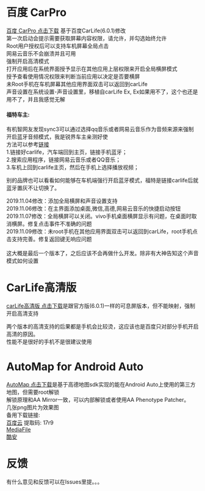# 百度 CarPro
[百度 CarPro 点击下载](http://www.mediafire.com/file/vp6pn0vp9u2bs5c/carLife675.apk/file)  基于百度CarLife(6.0.1)修改<br>
第一次启动会提示需要获取屏幕内容权限，请允许，并勾选始终允许<br>
Root用户授权后可以支持车机屏幕全局点击<br>
网易云音乐不会崩溃并且可用<br>
强制开启高清模式<br>
打开应用后在系统界面授予显示在其他应用上层权限来开启全局横屏模式<br>
授予查看使用情况权限来判断当前应用以决定是否要横屏<br>
未Root手机在车机屏幕其他应用界面双击可以返回到carLife<br>
声音设置在系统设置-声音设置里，移植自carLife Ex, Ex如果用不了，这个也还是用不了，并且我感觉无解<br>
#### 福特车主: <br>
有机智网友发现sync3可以通过选择qq音乐或者网易云音乐作为音频来源来强制开启蓝牙音频模式，我是锐界车主亲测好使<br>
方法可以参考[链接](https://kknews.cc/digital/zyexplg.html)<br>
1.链接好carlife，汽车端回到主页，链接手机蓝牙；<br>
2.搜索应用程序，链接网易云音乐或者QQ音乐；<br>
3.车机上回到carlife主页，然后在手机上选择播放视频；<br>

别的品牌也可以看看如何能够在车机端强行开启蓝牙模式，福特是链接carlife后就蓝牙置灰不让切换了。

2019.11.04修改：添加全局横屏和声音设置支持<br>
2019.11.06修改：在主界面添加桌面,微信,高德,网易云音乐的快捷启动按钮<br>
2019.11.07修改：全局横屏可以关闭。vivo手机桌面横屏显示有问题，在桌面时取消横屏。修复点击事件不准确的问题<br>
2019.11.09修改：未root手机在其他应用界面双击可以返回到carLife，root手机点击支持完善。修复返回键无响应问题<br>
<br>
这大概是最后一个版本了，之后应该不会再做什么开发。除非有大神告知这个声音模式如何设置<br>


# CarLife高清版
[carLife高清版 点击下载](http://www.mediafire.com/file/wri63ijziafctx6/carLife67_highdef.apk/file)是跟官方版(6.0.1)一样的可息屏版本，但不能映射，强制开启高清支持

两个版本的高清支持的后果都是手机会比较烫，这应该也是百度只对部分手机开启高清的原因。<br>
性能不是很好的手机不是很建议使用<br>


# AutoMap for Android Auto
[AutoMap 点击下载](https://github.com/puderty/pudev/releases/download/1/AutoMap.apk)是基于高德地图sdk实现的能在Android Auto上使用的第三方地图，但需要root解锁<br>
解锁原理和AA Mirror一致，可以内部解锁或者使用AA Phenotype Patcher。<br>
几张png图片为效果图<br>
备用下载链接:<br>
[百度云](https://pan.baidu.com/s/1rp_YSTQfp8kH-6mBPckzzg) 提取码: 17r9<br>
[MediaFile](https://www.mediafire.com/file/nqr4bd6upc7dy7h/AutoMap.apk/file)<br>
[酷安](https://www.coolapk.com/apk/243425)<br>

# 反馈
有什么意见和反馈可以在Issues里提。。。

